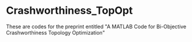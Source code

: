 # Crashworthiness_TopOpt
These are codes for the preprint entitled "A MATLAB Code for Bi-Objective Crashworthiness Topology Optimization"
